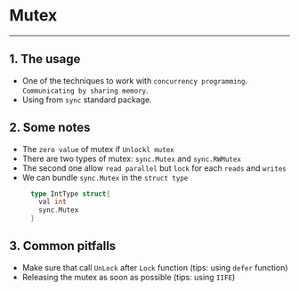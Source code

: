 # Mutex
---
## 1. The usage
  - One of the techniques to work with `concurrency programming`. `Communicating by sharing memory`.
  - Using from `sync` standard package.

## 2. Some notes
  - The `zero value` of mutex if `Unlockl mutex`
  - There are two types of mutex: `sync.Mutex` and `sync.RWMutex`
  - The second one allow `read parallel` but `lock` for each `reads` and `writes`
  - We can bundle `sync.Mutex` in the `struct type`
    ```go
      type IntType struct{
        val int
        sync.Mutex
      }
    ```

## 3. Common pitfalls
  - Make sure that call `UnLock` after `Lock` function (tips: using `defer` function)
  -  Releasing the mutex as soon as possible (tips: using `IIFE`)
